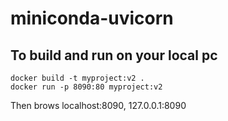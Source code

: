 # miniconda-uvicorn

## To build and run on your local pc

```
docker build -t myproject:v2 .
docker run -p 8090:80 myproject:v2
```
Then brows localhost:8090, 127.0.0.1:8090
